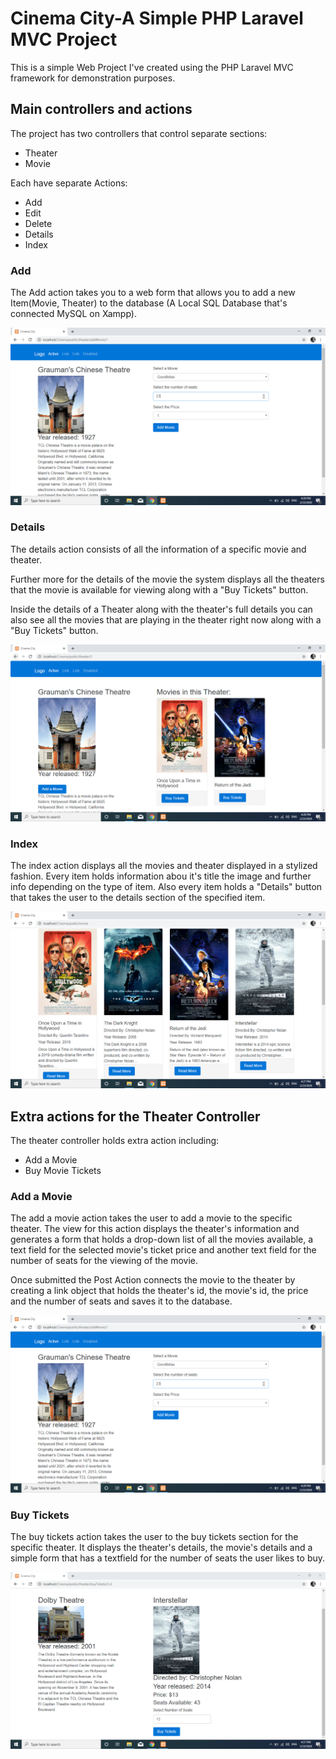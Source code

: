 # Cinema City-A Simple PHP Laravel MVC Project

This is a simple Web Project I've created using the PHP Laravel MVC framework for demonstration purposes.

## Main controllers and actions

The project has two controllers that control separate sections:

- Theater
- Movie

Each have separate Actions:

- Add
- Edit
- Delete
- Details
- Index

### Add

The Add action takes you to a web form that allows you to add a new Item(Movie, Theater) to the database (A Local SQL Database that's connected MySQL on Xampp).


![alt text](https://raw.githubusercontent.com/ljuben97/Cinema-City/master/images/AddMovie.PNG)


### Details

The details action consists of all the information of a specific movie and theater.

Further more for the details of the movie the system displays all the theaters that the movie is available for viewing along with a "Buy Tickets" button.

Inside the details of a Theater along with the theater's full details you can also see all the movies that are playing in the theater right now along with a "Buy Tickets" button.

![alt text](https://raw.githubusercontent.com/ljuben97/Cinema-City/master/images/Details.PNG)

### Index

The index action displays all the movies and theater displayed in a stylized fashion. Every item holds information abou it's title the image and further info depending on the type of item. Also every item holds a "Details" button that takes the user to the details section of the specified item.

![alt text](https://raw.githubusercontent.com/ljuben97/Cinema-City/master/images/Movies.PNG)

## Extra actions for the Theater Controller

The theater controller holds extra action including:

- Add a Movie
- Buy Movie Tickets

### Add a Movie

The add a movie action takes the user to add a movie to the specific theater. The view for this action displays the theater's information and generates a form that holds a drop-down list of all the movies available, a text field for the selected movie's ticket price and another text field for the number of seats for the viewing of the movie.

Once submitted the Post Action connects the movie to the theater by creating a link object that holds the theater's id, the movie's id, the price and the number of seats and saves it to the database.

![alt text](https://raw.githubusercontent.com/ljuben97/Cinema-City/master/images/AddMovie.PNG)

### Buy Tickets

The buy tickets action takes the user to the buy tickets section for the specific theater. It displays the theater's details, the movie's details and a simple form that has a textfield for the number of seats the user likes to buy. 

![alt text](https://raw.githubusercontent.com/ljuben97/Cinema-City/master/images/BuyTickets.PNG)
